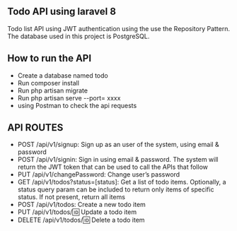 
## Todo API using laravel 8

Todo list API using JWT authentication using the use the Repository Pattern. The database used in this project is PostgreSQL.


## How to run the API

- Create a database named todo
- Run composer install
- Run php artisan migrate
- Run php artisan serve --port= xxxx
- using Postman to check the api requests

## API ROUTES

- POST /api/v1/signup: Sign up as an user of the system, using email & password
- POST /api/v1/signin: Sign in using email & password. The system will return the
JWT token that can be used to call the APIs that follow
- PUT /api/v1/changePassword: Change user’s password
- GET /api/v1/todos?status=[status]: Get a list of todo items. Optionally, a status
query param can be included to return only items of specific status. If not
present, return all items
- POST /api/v1/todos: Create a new todo item
- PUT /api/v1/todos/:id: Update a todo item
- DELETE /api/v1/todos/:id: Delete a todo item